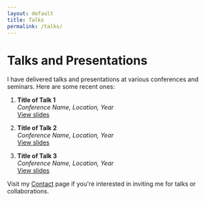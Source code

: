 ```yaml
---
layout: default
title: Talks
permalink: /talks/
---
```


# Talks and Presentations

I have delivered talks and presentations at various conferences and seminars. Here are some recent ones:

1. **Title of Talk 1**  
   *Conference Name, Location, Year*  
   [View slides](https://example.com/slides/talk1)

2. **Title of Talk 2**  
   *Conference Name, Location, Year*  
   [View slides](https://example.com/slides/talk2)

3. **Title of Talk 3**  
   *Conference Name, Location, Year*  
   [View slides](https://example.com/slides/talk3)

Visit my [Contact](/contact/) page if you're interested in inviting me for talks or collaborations.
